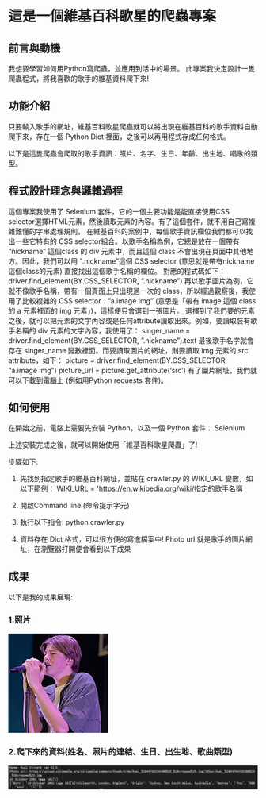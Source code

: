 # 這是一個維基百科歌星的爬蟲專案


## 前言與動機
我想要學習如何用Python寫爬蟲，並應用到活中的場景。
此專案我決定設計一隻爬蟲程式，將我喜歡的歌手的維基資料爬下來!


## 功能介紹
只要輸入歌手的網址，維基百科歌星爬蟲就可以將出現在維基百科的歌手資料自動爬下來，存在一個 Python Dict 裡面，之後可以再用程式存成任何格式。

以下是這隻爬蟲會爬取的歌手資訊：照片、名字、生日、年齡、出生地、唱歌的類型。

## 程式設計理念與邏輯過程
這個專案我使用了 Selenium 套件，它的一個主要功能是能直接使用CSS selector選擇HTML元素，然後讀取元素的內容。有了這個套件，就不用自己寫複雜難懂的字串處理規則。
在維基百科的案例中，每個歌手資訊欄位我們都可以找出一些它特有的 CSS selector組合。以歌手名稱為例，它總是放在一個帶有 “nickname” 這個class 的 div 元素中，而且這個 class 不會出現在頁面中其他地方。因此，我們可以用 ".nickname”這個 CSS selector (意思就是帶有nickname這個class的元素) 直接找出這個歌手名稱的欄位。
對應的程式碼如下：
driver.find_element(BY.CSS_SELECTOR, “.nickname”) 
再以歌手圖片為例，它就不像歌手名稱，帶有一個頁面上只出現過一次的 class，所以經過觀察後，我使用了比較複雜的 CSS selector：”a.image img” (意思是「帶有 image 這個 class 的 a 元素裡面的 img 元素」)，這樣便只會選到一張圖片。
選擇到了我們要的元素之後，就可以把元素的文字內容或是任何attribute讀取出來。例如，要讀取裝有歌手名稱的 div 元素的文字內容，我使用了：
singer_name = driver.find_element(BY.CSS_SELECTOR, ”.nickname”).text 
最後歌手名字就會存在 singer_name 變數裡面。而要讀取圖片的網址，則要讀取 img 元素的 src attribute，如下：
picture = driver.find_element(BY.CSS_SELECTOR, “a.image img”) picture_url = picture.get_attribute(‘src’)
有了圖片網址，我們就可以下載到電腦上 (例如用Python requests 套件)。


## 如何使用
在開始之前，電腦上需要先安裝 Python，以及一個 Python 套件： Selenium

上述安裝完成之後，就可以開始使用「維基百科歌星爬蟲」了!

步驟如下:

1.	先找到指定歌手的維基百科網址，並貼在 crawler.py 的 WIKI_URL 變數，如以下範例： 
 WIKI_URL = 'https://en.wikipedia.org/wiki/指定的歌手名稱

2.	開啟Command line (命令提示字元)

3.	執行以下指令: python crawler.py

4. 資料存在 Dict 格式，可以很方便的寫進檔案中!
Photo url 就是歌手的圖片網址，在瀏覽器打開便會看到以下成果

## 成果


以下是我的成果展現:

### 1.照片

![](Ruel.jpg)

### 2.爬下來的資料(姓名、照片的連結、生日、出生地、歌曲類型)

![](pic.jpg)

